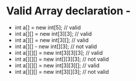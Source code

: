# Valid Array declaration - 
- int a[] = new int[5]; // valid
- int a[][] = new int[3][3];  // valid
- int a[][] = new int[3][];  // valid
- int a[][] - new int[][3];  // not valid
- int a[][][] = new int[3][3][3]; // valid
- int a[][][] = new int[][3][3];  // not valid
- int a[][][] = new int[3][3][]; // valid
- int a[][][] = new int[3][][3]; // not valid
